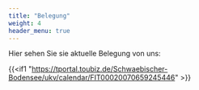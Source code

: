 ```yaml
---
title: "Belegung"
weight: 4
header_menu: true
---
```


Hier sehen Sie sie aktuelle Belegung von uns:

{{<if1 "https://tportal.toubiz.de/Schwaebischer-Bodensee/ukv/calendar/FIT00020070659245446" >}}
